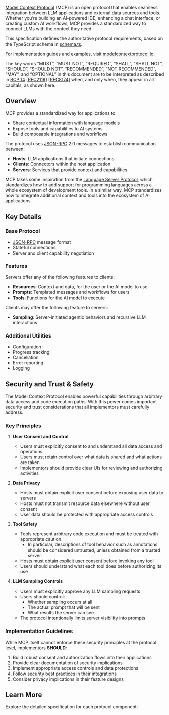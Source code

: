 [Model Context Protocol](https://modelcontextprotocol.io/) (MCP) is an open protocol that enables seamless integration between LLM applications and external data sources and tools. Whether you’re building an AI-powered IDE, enhancing a chat interface, or creating custom AI workflows, MCP provides a standardized way to connect LLMs with the context they need.

This specification defines the authoritative protocol requirements, based on the TypeScript schema in [schema.ts](https://github.com/modelcontextprotocol/specification/blob/main/schema/2025-03-26/schema.ts).

For implementation guides and examples, visit [modelcontextprotocol.io](https://modelcontextprotocol.io/).

The key words “MUST”, “MUST NOT”, “REQUIRED”, “SHALL”, “SHALL NOT”, “SHOULD”, “SHOULD NOT”, “RECOMMENDED”, “NOT RECOMMENDED”, “MAY”, and “OPTIONAL” in this document are to be interpreted as described in [BCP 14](https://datatracker.ietf.org/doc/html/bcp14) \[[RFC2119](https://datatracker.ietf.org/doc/html/rfc2119)\] \[[RFC8174](https://datatracker.ietf.org/doc/html/rfc8174)\] when, and only when, they appear in all capitals, as shown here.

## Overview

MCP provides a standardized way for applications to:

*   Share contextual information with language models
*   Expose tools and capabilities to AI systems
*   Build composable integrations and workflows

The protocol uses [JSON-RPC](https://www.jsonrpc.org/) 2.0 messages to establish communication between:

*   **Hosts**: LLM applications that initiate connections
*   **Clients**: Connectors within the host application
*   **Servers**: Services that provide context and capabilities

MCP takes some inspiration from the [Language Server Protocol](https://microsoft.github.io/language-server-protocol/), which standardizes how to add support for programming languages across a whole ecosystem of development tools. In a similar way, MCP standardizes how to integrate additional context and tools into the ecosystem of AI applications.

## Key Details

### Base Protocol

*   [JSON-RPC](https://www.jsonrpc.org/) message format
*   Stateful connections
*   Server and client capability negotiation

### Features

Servers offer any of the following features to clients:

*   **Resources**: Context and data, for the user or the AI model to use
*   **Prompts**: Templated messages and workflows for users
*   **Tools**: Functions for the AI model to execute

Clients may offer the following feature to servers:

*   **Sampling**: Server-initiated agentic behaviors and recursive LLM interactions

### Additional Utilities

*   Configuration
*   Progress tracking
*   Cancellation
*   Error reporting
*   Logging

## Security and Trust & Safety

The Model Context Protocol enables powerful capabilities through arbitrary data access and code execution paths. With this power comes important security and trust considerations that all implementors must carefully address.

### Key Principles

1.  **User Consent and Control**
    
    *   Users must explicitly consent to and understand all data access and operations
    *   Users must retain control over what data is shared and what actions are taken
    *   Implementors should provide clear UIs for reviewing and authorizing activities
2.  **Data Privacy**
    
    *   Hosts must obtain explicit user consent before exposing user data to servers
    *   Hosts must not transmit resource data elsewhere without user consent
    *   User data should be protected with appropriate access controls
3.  **Tool Safety**
    
    *   Tools represent arbitrary code execution and must be treated with appropriate caution.
        *   In particular, descriptions of tool behavior such as annotations should be considered untrusted, unless obtained from a trusted server.
    *   Hosts must obtain explicit user consent before invoking any tool
    *   Users should understand what each tool does before authorizing its use
4.  **LLM Sampling Controls**
    
    *   Users must explicitly approve any LLM sampling requests
    *   Users should control:
        *   Whether sampling occurs at all
        *   The actual prompt that will be sent
        *   What results the server can see
    *   The protocol intentionally limits server visibility into prompts

### Implementation Guidelines

While MCP itself cannot enforce these security principles at the protocol level, implementors **SHOULD**:

1.  Build robust consent and authorization flows into their applications
2.  Provide clear documentation of security implications
3.  Implement appropriate access controls and data protections
4.  Follow security best practices in their integrations
5.  Consider privacy implications in their feature designs

## Learn More

Explore the detailed specification for each protocol component:
